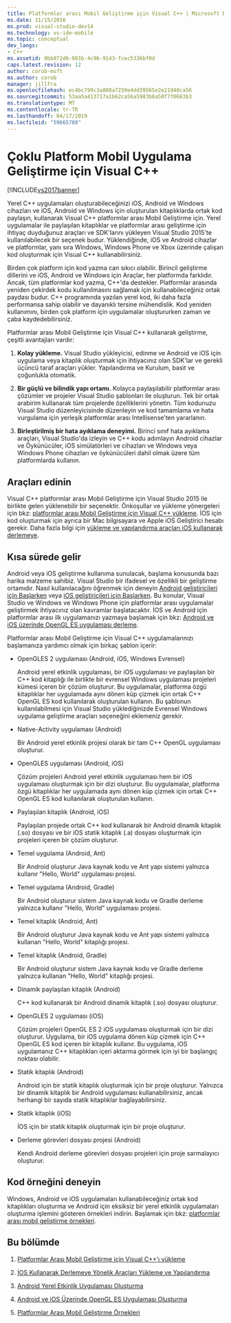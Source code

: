 ```yaml
---
title: Platformlar arası Mobil Geliştirme için Visual C++ | Microsoft Docs
ms.date: 11/15/2016
ms.prod: visual-studio-dev14
ms.technology: vs-ide-mobile
ms.topic: conceptual
dev_langs:
- C++
ms.assetid: 0bb872d6-981b-4c96-9143-fcec5336bf0d
caps.latest.revision: 12
author: corob-msft
ms.author: corob
manager: jillfra
ms.openlocfilehash: ec4bc799c3a808a7259e4dd39565e2e21940ca56
ms.sourcegitcommit: 53aa5a413717a1b62ca56a5983b6a50f7f0663b3
ms.translationtype: MT
ms.contentlocale: tr-TR
ms.lasthandoff: 04/17/2019
ms.locfileid: "59665708"
---
```

# <a name="visual-c-for-cross-platform-mobile-development"></a>Çoklu Platform Mobil Uygulama Geliştirme için Visual C++
[!INCLUDE[vs2017banner](../includes/vs2017banner.md)]

Yerel C++ uygulamaları oluşturabileceğinizi iOS, Android ve Windows cihazları ve iOS, Android ve Windows için oluşturulan kitaplıklarda ortak kod paylaşın, kullanarak Visual C++ platformlar arası Mobil Geliştirme için. Yerel uygulamalar ile paylaşılan kitaplıklar ve platformlar arası geliştirme için ihtiyaç duyduğunuz araçları ve SDK'larını yükleyen Visual Studio 2015'te kullanılabilecek bir seçenek budur. Yüklendiğinde, iOS ve Android cihazlar ve platformlar, yanı sıra Windows, Windows Phone ve Xbox üzerinde çalışan kod oluşturmak için Visual C++ kullanabilirsiniz.  
  
 Birden çok platform için kod yazma can sıkıcı olabilir. Birincil geliştirme dillerini ve iOS, Android ve Windows için Araçlar, her platformda farklıdır. Ancak, tüm platformlar kod yazma, C++'da destekler. Platformlar arasında yeniden çekirdek kodu kullanılmasını sağlamak için kullanabileceğiniz ortak paydası budur. C++ programında yazılan yerel kod, iki daha fazla performansa sahip olabilir ve dayanıklı tersine mühendislik. Kod yeniden kullanımını, birden çok platform için uygulamalar oluştururken zaman ve çaba kaydedebilirsiniz.  
  
 Platformlar arası Mobil Geliştirme için Visual C++ kullanarak geliştirme, çeşitli avantajları vardır:  
  
1.  **Kolay yükleme.** Visual Studio yükleyicisi, edinme ve Android ve iOS için uygulama veya kitaplık oluşturmak için ihtiyacınız olan SDK'lar ve gerekli üçüncü taraf araçları yükler. Yapılandırma ve Kurulum, basit ve çoğunlukla otomatik.  
  
2.  **Bir güçlü ve bilindik yapı ortamı.** Kolayca paylaşılabilir platformlar arası çözümler ve projeler Visual Studio şablonları ile oluşturun. Tek bir ortak arabirim kullanarak tüm projelerde özelliklerini yönetin. Tüm kodunuzu Visual Studio düzenleyicisinde düzenleyin ve kod tamamlama ve hata vurgulama için yerleşik platformlar arası Intellisense'ten yararlanın.  
  
3.  **Birleştirilmiş bir hata ayıklama deneyimi.** Birinci sınıf hata ayıklama araçları, Visual Studio'da izleyin ve C++ kodu adımlayın Android cihazlar ve Öykünücüler, iOS simülatörleri ve cihazları ve Windows veya Windows Phone cihazları ve öykünücüleri dahil olmak üzere tüm platformlarda kullanın.  
  
## <a name="get-the-tools"></a>Araçları edinin  
 Visual C++ platformlar arası Mobil Geliştirme için Visual Studio 2015 ile birlikte gelen yüklenebilir bir seçenektir. Önkoşullar ve yükleme yönergeleri için bkz: [platformlar arası Mobil Geliştirme için Visual C++ yükleme](../cross-platform/install-visual-cpp-for-cross-platform-mobile-development.md). İOS için kod oluşturmak için ayrıca bir Mac bilgisayara ve Apple iOS Geliştirici hesabı gerekir. Daha fazla bilgi için [yükleme ve yapılandırma araçları iOS kullanarak derlemeye](../cross-platform/install-and-configure-tools-to-build-using-ios.md).  
  
## <a name="come-up-to-speed"></a>Kısa sürede gelir  
 Android veya iOS geliştirme kullanıma sunulacak, başlama konusunda bazı harika malzeme sahibiz. Visual Studio bir ifadesel ve özellikli bir geliştirme ortamıdır. Nasıl kullanılacağını öğrenmek için deneyin [Android geliştiricileri için Başlarken](https://msdn.microsoft.com/library/windows/apps/dn275875.aspx) veya [iOS geliştiricileri için Başlarken](https://msdn.microsoft.com/library/windows/apps/xaml/jj657966.aspx). Bu konular, Visual Studio ve Windows ve Windows Phone için platformlar arası uygulamalar geliştirmek ihtiyacınız olan kavramlar başlatacaktır. İOS ve Android için platformlar arası ilk uygulamanızı yazmaya başlamak için bkz: [Android ve iOS üzerinde OpenGL ES uygulaması derleme](../cross-platform/build-an-opengl-es-application-on-android-and-ios.md).  
  
 Platformlar arası Mobil Geliştirme için Visual C++ uygulamalarınızı başlamanıza yardımcı olmak için birkaç şablon içerir:  
  
-   OpenGLES 2 uygulaması (Android, iOS, Windows Evrensel)  
  
     Android yerel etkinlik uygulaması, bir iOS uygulaması ve paylaşılan bir C++ kod kitaplığı ile birlikte bir evrensel Windows uygulaması projeleri kümesi içeren bir çözüm oluşturur. Bu uygulamalar, platforma özgü kitaplıklar her uygulamada aynı dönen küp çizmek için ortak C++ OpenGL ES kod kullanılarak oluşturulan kullanın. Bu şablonun kullanılabilmesi için Visual Studio yüklediğinizde Evrensel Windows uygulama geliştirme araçları seçeneğini eklemeniz gerekir.  
  
-   Native-Activity uygulaması (Android)  
  
     Bir Android yerel etkinlik projesi olarak bir tam C++ OpenGL uygulaması oluşturur.  
  
-   OpenGLES uygulaması (Android, iOS)  
  
     Çözüm projeleri Android yerel etkinlik uygulaması hem bir iOS uygulaması oluşturmak için bir dizi oluşturur. Bu uygulamalar, platforma özgü kitaplıklar her uygulamada aynı dönen küp çizmek için ortak C++ OpenGL ES kod kullanılarak oluşturulan kullanın.  
  
-   Paylaşılan kitaplık (Android, iOS)  
  
     Paylaşılan projede ortak C++ kod kullanarak bir Android dinamik kitaplık (.so) dosyası ve bir iOS statik kitaplık (.a) dosyası oluşturmak için projeleri içeren bir çözüm oluşturur.  
  
-   Temel uygulama (Android, Ant)  
  
     Bir Android oluşturur Java kaynak kodu ve Ant yapı sistemi yalnızca kullanır "Hello, World" uygulaması projesi.  
  
-   Temel uygulama (Android, Gradle)  
  
     Bir Android oluşturur sistem Java kaynak kodu ve Gradle derleme yalnızca kullanır "Hello, World" uygulaması projesi.  
  
-   Temel kitaplık (Android, Ant)  
  
     Bir Android oluşturur Java kaynak kodu ve Ant yapı sistemi yalnızca kullanan "Hello, World" kitaplığı projesi.  
  
-   Temel kitaplık (Android, Gradle)  
  
     Bir Android oluşturur sistem Java kaynak kodu ve Gradle derleme yalnızca kullanan "Hello, World" kitaplığı projesi.  
  
-   Dinamik paylaşılan kitaplık (Android)  
  
     C++ kod kullanarak bir Android dinamik kitaplık (.so) dosyası oluşturur.  
  
-   OpenGLES 2 uygulaması (iOS)  
  
     Çözüm projeleri OpenGL ES 2 iOS uygulaması oluşturmak için bir dizi oluşturur. Uygulama, bir iOS uygulama dönen küp çizmek için C++ OpenGL ES kod içeren bir kitaplık kullanır. Bu uygulama, iOS uygulamanız C++ kitaplıkları içeri aktarma görmek için iyi bir başlangıç noktası olabilir.  
  
-   Statik kitaplık (Android)  
  
     Android için bir statik kitaplık oluşturmak için bir proje oluşturur. Yalnızca bir dinamik kitaplık bir Android uygulaması kullanabilirsiniz, ancak herhangi bir sayıda statik kitaplıklar bağlayabilirsiniz.  
  
-   Statik kitaplık (iOS)  
  
     İOS için bir statik kitaplık oluşturmak için bir proje oluşturur.  
  
-   Derleme görevleri dosyası projesi (Android)  
  
     Kendi Android derleme görevleri dosyası projeleri için proje sarmalayıcı oluşturur.  
  
## <a name="try-out-sample-code"></a>Kod örneğini deneyin  
 Windows, Android ve iOS uygulamaları kullanabileceğiniz ortak kod kitaplıkları oluşturma ve Android için eksiksiz bir yerel etkinlik uygulamaları oluşturma işlemini gösteren örnekleri indirin. Başlamak için bkz: [platformlar arası mobil geliştirme örnekleri](../cross-platform/cross-platform-mobile-development-examples.md).  
  
## <a name="in-this-section"></a>Bu bölümde  
  
1.  [Platformlar Arası Mobil Geliştirme için Visual C++’ı yükleme](../cross-platform/install-visual-cpp-for-cross-platform-mobile-development.md)  
  
2.  [İOS Kullanarak Derlemeye Yönelik Araçları Yükleme ve Yapılandırma](../cross-platform/install-and-configure-tools-to-build-using-ios.md)  
  
3.  [Android Yerel Etkinlik Uygulaması Oluşturma](../cross-platform/create-an-android-native-activity-app.md)  
  
4.  [Android ve iOS Üzerinde OpenGL ES Uygulaması Oluşturma](../cross-platform/build-an-opengl-es-application-on-android-and-ios.md)  
  
5.  [Platformlar Arası Mobil Geliştirme Örnekleri](../cross-platform/cross-platform-mobile-development-examples.md)
